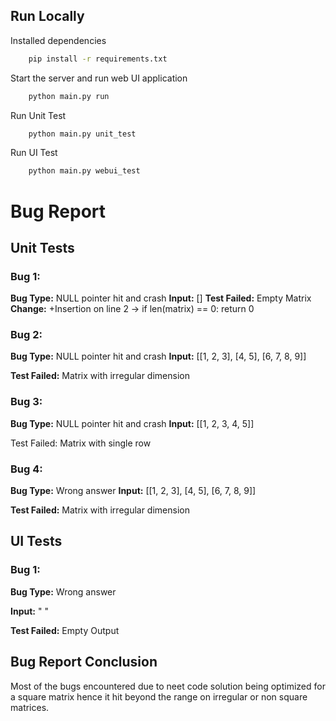 ## Run Locally

Installed dependencies
```bash
    pip install -r requirements.txt
```



Start the server and run web UI application

```bash
    python main.py run
```

Run Unit Test

```bash
    python main.py unit_test
```

Run UI Test

```bash
    python main.py webui_test
```

# Bug Report
## Unit Tests
### Bug 1:
**Bug Type:** NULL pointer hit and crash
**Input:** []
**Test Failed:** Empty Matrix
**Change:**
		+Insertion on line 2 ->
		if len(matrix) == 0:
        	return 0
    
### Bug 2:
**Bug Type:** NULL pointer hit and crash
**Input:** [[1, 2, 3], [4, 5], [6, 7, 8, 9]]

**Test Failed:** Matrix with irregular dimension

### Bug 3:
**Bug Type:** NULL pointer hit and crash
**Input:** [[1, 2, 3, 4, 5]]

Test Failed: Matrix with single row

### Bug 4:
**Bug Type:** Wrong answer
**Input:** [[1, 2, 3],
        [4, 5],
        [6, 7, 8, 9]]
        
**Test Failed:** Matrix with irregular dimension

## UI Tests
### Bug 1:
**Bug Type:** Wrong answer 

**Input:** " "

**Test Failed:** Empty Output

## Bug Report Conclusion
Most of the bugs encountered due to neet code solution being optimized for a square matrix hence it hit beyond the range on irregular or non square matrices.
